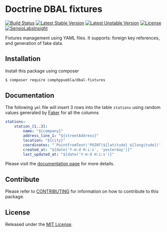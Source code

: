# Doctrine DBAL fixtures

[![Build Status][travis-badge]][travis]
[![Latest Stable Version][stable-badge]][composer]
[![Latest Unstable Version][unstable-badge]][composer]
[![License][license-badge]][license]
[![SensioLabsInsight][sensiolabs-badge]][sensiolabs]

Fixtures management using YAML files. It supports: foreign key references, and
generation of fake data.

## Installation

Install this package using composer

```bash
$ composer require comphppuebla/dbal-fixtures
```

## Documentation

The following `yml` file will insert 3 rows into the table `stations`
using random values generated by [Faker][faker] for all the columns

```yml
stations:
    station_[1..3]:
        name: "${company}"
        address_line_1: "${streetAddress}"
        location: "${city}"
        coordinates: "`PointFromText('POINT(${latitude} ${longitude})')`"
        created_at: "${date('Y-m-d H:i:s', 'yesterday')}"
        last_updated_at: "${date('Y-m-d H:i:s')}"
```

Please visit the [documentation page][docs] for more details.

## Contribute

Please refer to [CONTRIBUTING](CONTRIBUTING.md) for information on how to contribute to this package.

## License

Released under the [MIT License](LICENSE).

[docs]: https://comphppuebla.github.io/dbal-fixtures/
[travis]: https://travis-ci.org/ComPHPPuebla/dbal-fixtures
[travis-badge]: https://travis-ci.org/ComPHPPuebla/dbal-fixtures.svg?branch=master
[composer]: https://packagist.org/packages/comphppuebla/dbal-fixtures
[stable-badge]: https://poser.pugx.org/comphppuebla/dbal-fixtures/v/stable.svg
[unstable-badge]: https://poser.pugx.org/comphppuebla/dbal-fixtures/v/unstable.svg
[license-badge]: https://poser.pugx.org/comphppuebla/dbal-fixtures/license.svg
[license]: LICENSE
[sensiolabs-badge]: https://insight.sensiolabs.com/projects/d876000d-611d-473f-b58c-64582903f7a9/mini.png
[sensiolabs]: https://insight.sensiolabs.com/projects/d876000d-611d-473f-b58c-64582903f7a9
[faker]: https://github.com/fzaninotto/Faker
[docs]: https://comphppuebla.github.io/dbal-fixtures/
